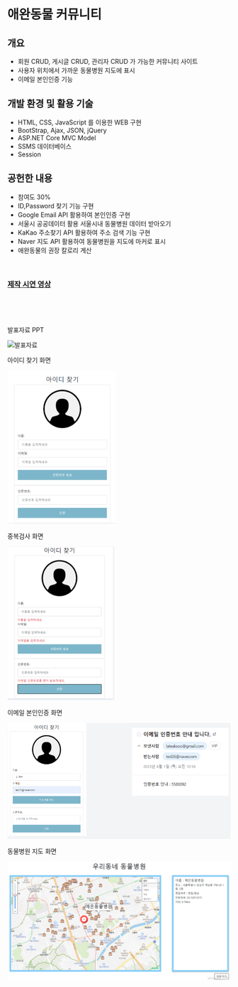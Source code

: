 # **애완동물 커뮤니티**

## **개요**
- 회원 CRUD, 게시글 CRUD, 관리자 CRUD 가 가능한 커뮤니티 사이트
- 사용자 위치에서 가까운 동물병원 지도에 표시
- 이메일 본인인증 기능

## **개발 환경 및 활용 기술**
- HTML, CSS, JavaScript 를 이용한 WEB 구현
- BootStrap, Ajax, JSON, jQuery
- ASP.NET Core MVC Model
- SSMS 데이터베이스 
- Session 

## **공헌한 내용**
- 참여도 30%
- ID,Password 찾기 기능 구현
- Google Email API 활용하여 본인인증 구현
- 서울시 공공데이터 활용 서울시내 동물병원 데이터 받아오기
- KaKao 주소찾기 API 활용하여 주소 검색 기능 구현
- Naver 지도 API 활용하여 동물병원을 지도에 마커로 표시
- 애완동물의 권장 칼로리 계산 

<br>

### **[제작 시연 영상]**

<br>

[제작 시연 영상]: https://m.youtube.com/watch?v=fFXaWz4HeIs&list=PLedGoSru794-KgmCF7BvggtHcqj9RvLta&index=2&pp=iAQB

<br>
<br>

발표자료 PPT

![발표자료](./README_Image/DogCatPPT.gif)

아이디 찾기 화면

![아이디 찾기](https://github.com/Lateaksoo/Dogcat/blob/master/README_Image/1.png)

중복검사 화면

![중복검사](https://github.com/Lateaksoo/Dogcat/blob/master/README_Image/2.png)

이메일 본인인증 화면

![이메일 본인인증 화면](https://github.com/Lateaksoo/Dogcat/blob/master/README_Image/3.png)

동물병원 지도 화면 

![동물병원 지도 화면](https://github.com/Lateaksoo/Dogcat/blob/master/README_Image/4.png)
